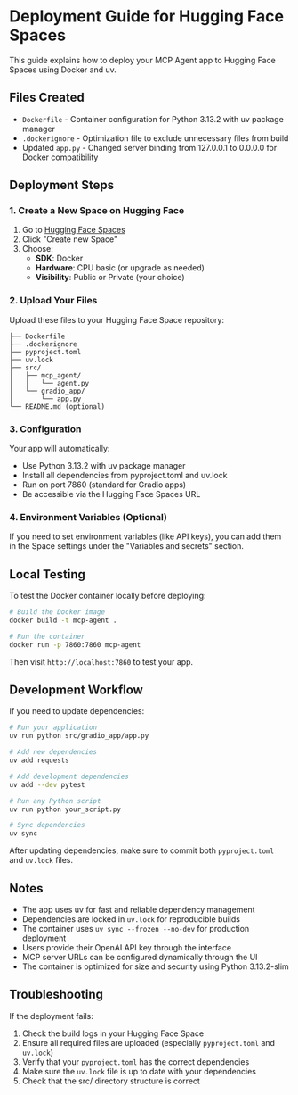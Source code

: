 # Deployment Guide for Hugging Face Spaces

This guide explains how to deploy your MCP Agent app to Hugging Face Spaces using Docker and uv.

## Files Created

- `Dockerfile` - Container configuration for Python 3.13.2 with uv package manager
- `.dockerignore` - Optimization file to exclude unnecessary files from build
- Updated `app.py` - Changed server binding from 127.0.0.1 to 0.0.0.0 for Docker compatibility

## Deployment Steps

### 1. Create a New Space on Hugging Face

1. Go to [Hugging Face Spaces](https://huggingface.co/spaces)
2. Click "Create new Space"
3. Choose:
   - **SDK**: Docker
   - **Hardware**: CPU basic (or upgrade as needed)
   - **Visibility**: Public or Private (your choice)

### 2. Upload Your Files

Upload these files to your Hugging Face Space repository:

```
├── Dockerfile
├── .dockerignore
├── pyproject.toml
├── uv.lock
├── src/
│   ├── mcp_agent/
│   │   └── agent.py
│   └── gradio_app/
│       └── app.py
└── README.md (optional)
```

### 3. Configuration

Your app will automatically:
- Use Python 3.13.2 with uv package manager
- Install all dependencies from pyproject.toml and uv.lock
- Run on port 7860 (standard for Gradio apps)
- Be accessible via the Hugging Face Spaces URL

### 4. Environment Variables (Optional)

If you need to set environment variables (like API keys), you can add them in the Space settings under the "Variables and secrets" section.

## Local Testing

To test the Docker container locally before deploying:

```bash
# Build the Docker image
docker build -t mcp-agent .

# Run the container
docker run -p 7860:7860 mcp-agent
```

Then visit `http://localhost:7860` to test your app.

## Development Workflow

If you need to update dependencies:

```bash
# Run your application
uv run python src/gradio_app/app.py

# Add new dependencies
uv add requests

# Add development dependencies  
uv add --dev pytest

# Run any Python script
uv run python your_script.py

# Sync dependencies
uv sync
```

After updating dependencies, make sure to commit both `pyproject.toml` and `uv.lock` files.

## Notes

- The app uses uv for fast and reliable dependency management
- Dependencies are locked in `uv.lock` for reproducible builds
- The container uses `uv sync --frozen --no-dev` for production deployment
- Users provide their OpenAI API key through the interface
- MCP server URLs can be configured dynamically through the UI
- The container is optimized for size and security using Python 3.13.2-slim

## Troubleshooting

If the deployment fails:
1. Check the build logs in your Hugging Face Space
2. Ensure all required files are uploaded (especially `pyproject.toml` and `uv.lock`)
3. Verify that your `pyproject.toml` has the correct dependencies
4. Make sure the `uv.lock` file is up to date with your dependencies
5. Check that the src/ directory structure is correct 